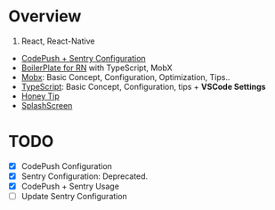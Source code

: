 # Overview

1. React, React-Native

- [CodePush + Sentry Configuration](https://github.com/2hyjun/today-I-learned/tree/master/React%2C%20React-Native/Sentry%2BCodePush)
- [BoilerPlate for RN](https://github.com/2hyjun/today-I-learned/tree/master/React%2C%20React-Native/BolierPlate)
  with TypeScript, MobX
- [Mobx](https://github.com/2hyjun/today-I-learned/tree/master/React%2C%20React-Native/Mobx): Basic Concept, Configuration, Optimization, Tips..
- [TypeScript](https://github.com/2hyjun/today-I-learned/tree/master/React%2C%20React-Native/TypeScript): Basic Concept, Configuration, tips + **VSCode Settings**
- [Honey Tip](https://github.com/2hyjun/today-I-learned/tree/master/React%2C%20React-Native/Honey%20Tip)
- [SplashScreen](https://github.com/2hyjun/today-I-learned/tree/master/React%2C%20React-Native/SplashScreen)

# TODO

- [x] CodePush Configuration
- [x] Sentry Configuration: Deprecated.
- [x] CodePush + Sentry Usage
- [ ] Update Sentry Configuration
